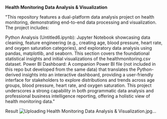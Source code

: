 **Health Monitoring Data Analysis & Visualization**

"This repository features a dual-platform data analysis project on health monitoring, demonstrating end-to-end data processing and visualization. The project includes:

Python Analysis (Untitled6.ipynb): Jupyter Notebook showcasing data cleaning, feature engineering (e.g., creating age, blood pressure, heart rate, and oxygen saturation categories), and exploratory data analysis using pandas, matplotlib, and seaborn. This section covers the foundational statistical insights and initial visualizations of the healthmonitoring.csv dataset.
Power BI Dashboard: A companion Power BI file (not included in this repo but developed from the same data) that translates the Python-derived insights into an interactive dashboard, providing a user-friendly interface for stakeholders to explore distributions and trends across age groups, blood pressure, heart rate, and oxygen saturation.
This project underscores a strong capability in both programmatic data analysis and professional business intelligence reporting, offering a holistic view of health monitoring data."

Result
![Uploading Health Monitoring Data Analysis & Visualization.jpg…]()
